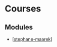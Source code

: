 Courses
===

Modules
---

- [[stephane-maarek]]

[//begin]: # "Autogenerated link references for markdown compatibility"
[stephane-maarek]: stephane-maarek/stephane-maarek.md "Stephane Maarek"
[//end]: # "Autogenerated link references"